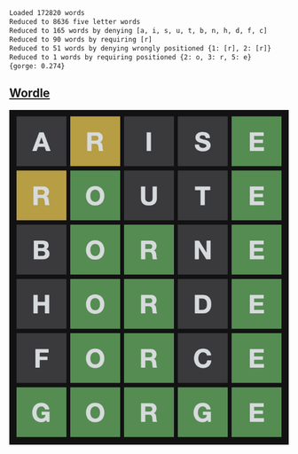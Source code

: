 ```
Loaded 172820 words
Reduced to 8636 five letter words
Reduced to 165 words by denying [a, i, s, u, t, b, n, h, d, f, c]
Reduced to 90 words by requiring [r]
Reduced to 51 words by denying wrongly positioned {1: [r], 2: [r]}
Reduced to 1 words by requiring positioned {2: o, 3: r, 5: e}
{gorge: 0.274}
```

## [Wordle](https://www.powerlanguage.co.uk/wordle/)

![gorge](github/gorge@2x.png)
